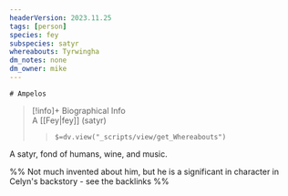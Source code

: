 ```yaml
---
headerVersion: 2023.11.25
tags: [person]
species: fey
subspecies: satyr
whereabouts: Tyrwingha
dm_notes: none
dm_owner: mike
---
```

	# Ampelos
>[!info]+ Biographical Info  
> A [[Fey|fey]] (satyr)  
>> `$=dv.view("_scripts/view/get_Whereabouts")`

A satyr, fond of humans, wine, and music.

%% Not much invented about him, but he is a significant in character in Celyn's backstory - see the backlinks %%